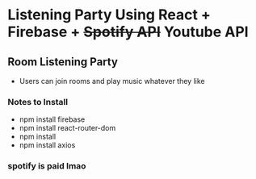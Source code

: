 # Listening Party Using React + Firebase + ~~Spotify API~~ Youtube API

## Room Listening Party

- Users can join rooms and play music whatever they like

### Notes to Install

- npm install firebase
- npm install react-router-dom
- npm install
- npm install axios

### spotify is paid lmao
